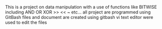 This is a project on data manipulation with a use of functions like BITWISE
including AND OR XOR >> << ~ etc...
all project are programmed using GitBash
files and document are created using gitbash
vi text editor were used to edit the files 
